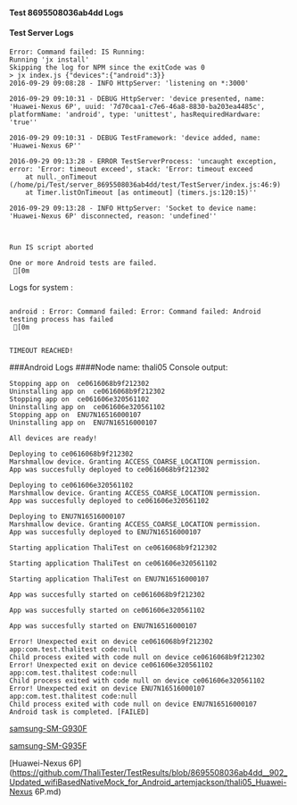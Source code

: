 #### Test 8695508036ab4dd Logs

#### Test Server Logs
```
Error: Command failed: IS Running:
Running 'jx install'
Skipping the log for NPM since the exitCode was 0
> jx index.js {"devices":{"android":3}}
2016-09-29 09:08:28 - INFO HttpServer: 'listening on *:3000'

2016-09-29 09:10:31 - DEBUG HttpServer: 'device presented, name: 'Huawei-Nexus 6P', uuid: '7d70caa1-c7e6-46a8-8830-ba203ea4485c', platformName: 'android', type: 'unittest', hasRequiredHardware: 'true''

2016-09-29 09:10:31 - DEBUG TestFramework: 'device added, name: 'Huawei-Nexus 6P''

2016-09-29 09:13:28 - ERROR TestServerProcess: 'uncaught exception, error: 'Error: timeout exceed', stack: 'Error: timeout exceed
    at null._onTimeout (/home/pi/Test/server_8695508036ab4dd/test/TestServer/index.js:46:9)
    at Timer.listOnTimeout [as ontimeout] (timers.js:120:15)''

2016-09-29 09:13:28 - INFO HttpServer: 'Socket to device name: 'Huawei-Nexus 6P' disconnected, reason: 'undefined''


 
Run IS script aborted
 
One or more Android tests are failed.
 [0m

```


Logs for system : 
```

android : Error: Command failed: Error: Command failed: Android testing process has failed
 [0m


TIMEOUT REACHED!
```
###Android Logs
####Node name: thali05
Console output:
```
Stopping app on  ce0616068b9f212302
Uninstalling app on  ce0616068b9f212302
Stopping app on  ce061606e320561102
Uninstalling app on  ce061606e320561102
Stopping app on  ENU7N16516000107
Uninstalling app on  ENU7N16516000107

All devices are ready!

Deploying to ce0616068b9f212302
Marshmallow device. Granting ACCESS_COARSE_LOCATION permission.
App was succesfully deployed to ce0616068b9f212302

Deploying to ce061606e320561102
Marshmallow device. Granting ACCESS_COARSE_LOCATION permission.
App was succesfully deployed to ce061606e320561102

Deploying to ENU7N16516000107
Marshmallow device. Granting ACCESS_COARSE_LOCATION permission.
App was succesfully deployed to ENU7N16516000107

Starting application ThaliTest on ce0616068b9f212302

Starting application ThaliTest on ce061606e320561102

Starting application ThaliTest on ENU7N16516000107

App was succesfully started on ce0616068b9f212302

App was succesfully started on ce061606e320561102

App was succesfully started on ENU7N16516000107

Error! Unexpected exit on device ce0616068b9f212302 app:com.test.thalitest code:null 
Child process exited with code null on device ce0616068b9f212302
Error! Unexpected exit on device ce061606e320561102 app:com.test.thalitest code:null 
Child process exited with code null on device ce061606e320561102
Error! Unexpected exit on device ENU7N16516000107 app:com.test.thalitest code:null 
Child process exited with code null on device ENU7N16516000107
Android task is completed. [FAILED]
```
[samsung-SM-G930F](https://github.com/ThaliTester/TestResults/blob/8695508036ab4dd__902_Updated_wifiBasedNativeMock_for_Android_artemjackson/thali05_samsung-SM-G930F.md)

[samsung-SM-G935F](https://github.com/ThaliTester/TestResults/blob/8695508036ab4dd__902_Updated_wifiBasedNativeMock_for_Android_artemjackson/thali05_samsung-SM-G935F.md)

[Huawei-Nexus 6P](https://github.com/ThaliTester/TestResults/blob/8695508036ab4dd__902_Updated_wifiBasedNativeMock_for_Android_artemjackson/thali05_Huawei-Nexus 6P.md)




